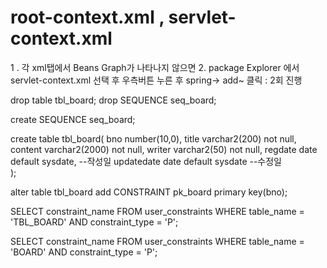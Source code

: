 
# root-context.xml , servlet-context.xml
1 . 각 xml탭에서 Beans Graph가 나타나지 않으면
2. package Explorer 에서
 servlet-context.xml 선택 후 우측버튼 누른 후 
spring-> add~ 클릭 : 2회 진행



drop table tbl_board;
drop SEQUENCE seq_board;

create SEQUENCE seq_board;

create table tbl_board(
    bno number(10,0),
    title varchar2(200) not null,
    content varchar2(2000) not null,
    writer varchar2(50) not null,
    regdate date default sysdate, --작성일
    updatedate date default sysdate --수정일    
);

alter table tbl_board add CONSTRAINT pk_board
primary key(bno);

SELECT constraint_name
FROM user_constraints
WHERE table_name = 'TBL_BOARD'
AND constraint_type = 'P';

SELECT constraint_name
FROM user_constraints
WHERE table_name = 'BOARD'
AND constraint_type = 'P';


